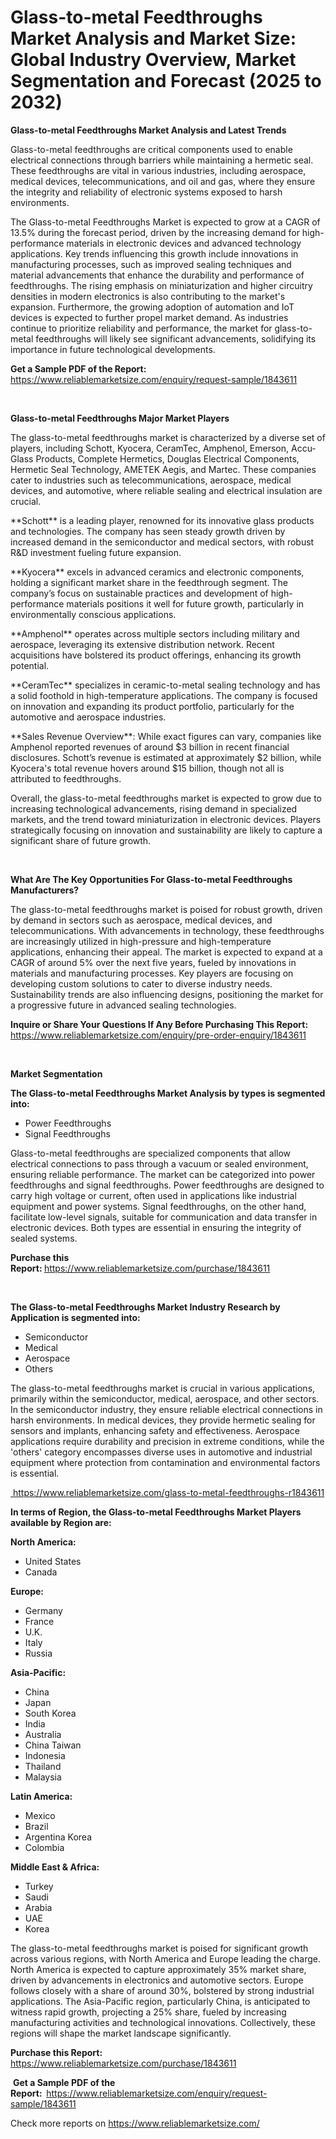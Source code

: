 <p><h1>Glass-to-metal Feedthroughs Market Analysis and Market Size: Global Industry Overview, Market Segmentation and Forecast (2025 to 2032)</h1></p><p><strong>Glass-to-metal Feedthroughs Market Analysis and Latest Trends</strong></p>
<p><p>Glass-to-metal feedthroughs are critical components used to enable electrical connections through barriers while maintaining a hermetic seal. These feedthroughs are vital in various industries, including aerospace, medical devices, telecommunications, and oil and gas, where they ensure the integrity and reliability of electronic systems exposed to harsh environments.</p><p>The Glass-to-metal Feedthroughs Market is expected to grow at a CAGR of 13.5% during the forecast period, driven by the increasing demand for high-performance materials in electronic devices and advanced technology applications. Key trends influencing this growth include innovations in manufacturing processes, such as improved sealing techniques and material advancements that enhance the durability and performance of feedthroughs. The rising emphasis on miniaturization and higher circuitry densities in modern electronics is also contributing to the market's expansion. Furthermore, the growing adoption of automation and IoT devices is expected to further propel market demand. As industries continue to prioritize reliability and performance, the market for glass-to-metal feedthroughs will likely see significant advancements, solidifying its importance in future technological developments.</p></p>
<p><strong>Get a Sample PDF of the Report:&nbsp;</strong> <a href="https://www.reliablemarketsize.com/enquiry/request-sample/1843611?utm_campaign=2288&utm_medium=2&utm_source=Github&utm_content=ia&utm_term=28022025&utm_id=glass-to-metal-feedthroughs">https://www.reliablemarketsize.com/enquiry/request-sample/1843611</a></p>
<p>&nbsp;</p>
<p><strong>Glass-to-metal Feedthroughs Major Market Players</strong></p>
<p><p>The glass-to-metal feedthroughs market is characterized by a diverse set of players, including Schott, Kyocera, CeramTec, Amphenol, Emerson, Accu-Glass Products, Complete Hermetics, Douglas Electrical Components, Hermetic Seal Technology, AMETEK Aegis, and Martec. These companies cater to industries such as telecommunications, aerospace, medical devices, and automotive, where reliable sealing and electrical insulation are crucial.</p><p>**Schott** is a leading player, renowned for its innovative glass products and technologies. The company has seen steady growth driven by increased demand in the semiconductor and medical sectors, with robust R&D investment fueling future expansion. </p><p>**Kyocera** excels in advanced ceramics and electronic components, holding a significant market share in the feedthrough segment. The company’s focus on sustainable practices and development of high-performance materials positions it well for future growth, particularly in environmentally conscious applications.</p><p>**Amphenol** operates across multiple sectors including military and aerospace, leveraging its extensive distribution network. Recent acquisitions have bolstered its product offerings, enhancing its growth potential.</p><p>**CeramTec** specializes in ceramic-to-metal sealing technology and has a solid foothold in high-temperature applications. The company is focused on innovation and expanding its product portfolio, particularly for the automotive and aerospace industries.</p><p>**Sales Revenue Overview**: While exact figures can vary, companies like Amphenol reported revenues of around $3 billion in recent financial disclosures. Schott’s revenue is estimated at approximately $2 billion, while Kyocera's total revenue hovers around $15 billion, though not all is attributed to feedthroughs.</p><p>Overall, the glass-to-metal feedthroughs market is expected to grow due to increasing technological advancements, rising demand in specialized markets, and the trend toward miniaturization in electronic devices. Players strategically focusing on innovation and sustainability are likely to capture a significant share of future growth.</p></p>
<p>&nbsp;</p>
<p><strong>What Are The Key Opportunities For Glass-to-metal Feedthroughs Manufacturers?</strong></p>
<p><p>The glass-to-metal feedthroughs market is poised for robust growth, driven by demand in sectors such as aerospace, medical devices, and telecommunications. With advancements in technology, these feedthroughs are increasingly utilized in high-pressure and high-temperature applications, enhancing their appeal. The market is expected to expand at a CAGR of around 5% over the next five years, fueled by innovations in materials and manufacturing processes. Key players are focusing on developing custom solutions to cater to diverse industry needs. Sustainability trends are also influencing designs, positioning the market for a progressive future in advanced sealing technologies.</p></p>
<p><strong>Inquire or Share Your Questions If Any Before Purchasing This Report:</strong> <a href="https://www.reliablemarketsize.com/enquiry/pre-order-enquiry/1843611?utm_campaign=2288&utm_medium=2&utm_source=Github&utm_content=ia&utm_term=28022025&utm_id=glass-to-metal-feedthroughs">https://www.reliablemarketsize.com/enquiry/pre-order-enquiry/1843611</a></p>
<p>&nbsp;</p>
<p><strong>Market Segmentation</strong></p>
<p><strong>The Glass-to-metal Feedthroughs Market Analysis by types is segmented into:</strong></p>
<p><ul><li>Power Feedthroughs</li><li>Signal Feedthroughs</li></ul></p>
<p><p>Glass-to-metal feedthroughs are specialized components that allow electrical connections to pass through a vacuum or sealed environment, ensuring reliable performance. The market can be categorized into power feedthroughs and signal feedthroughs. Power feedthroughs are designed to carry high voltage or current, often used in applications like industrial equipment and power systems. Signal feedthroughs, on the other hand, facilitate low-level signals, suitable for communication and data transfer in electronic devices. Both types are essential in ensuring the integrity of sealed systems.</p></p>
<p><strong>Purchase this Report:&nbsp;</strong><a href="https://www.reliablemarketsize.com/purchase/1843611?utm_campaign=2288&utm_medium=2&utm_source=Github&utm_content=ia&utm_term=28022025&utm_id=glass-to-metal-feedthroughs">https://www.reliablemarketsize.com/purchase/1843611</a></p>
<p>&nbsp;</p>
<p><strong>The Glass-to-metal Feedthroughs Market Industry Research by Application is segmented into:</strong></p>
<p><ul><li>Semiconductor</li><li>Medical</li><li>Aerospace</li><li>Others</li></ul></p>
<p><p>The glass-to-metal feedthroughs market is crucial in various applications, primarily within the semiconductor, medical, aerospace, and other sectors. In the semiconductor industry, they ensure reliable electrical connections in harsh environments. In medical devices, they provide hermetic sealing for sensors and implants, enhancing safety and effectiveness. Aerospace applications require durability and precision in extreme conditions, while the 'others' category encompasses diverse uses in automotive and industrial equipment where protection from contamination and environmental factors is essential.</p></p>
<p><a href="https://www.reliablemarketsize.com/glass-to-metal-feedthroughs-r1843611?utm_campaign=2288&utm_medium=2&utm_source=Github&utm_content=ia&utm_term=28022025&utm_id=glass-to-metal-feedthroughs">&nbsp;https://www.reliablemarketsize.com/glass-to-metal-feedthroughs-r1843611</a></p>
<p><strong>In terms of Region, the Glass-to-metal Feedthroughs Market Players available by Region are:</strong></p>
<p>
    <p> <strong> North America: </strong>
        <ul>
            <li>United States</li>
            <li>Canada</li>
        </ul>
        </p> 
    <p> <strong> Europe: </strong>
        <ul>
            <li>Germany</li>
            <li>France</li>
            <li>U.K.</li>
            <li>Italy</li>
            <li>Russia</li>
        </ul>
        </p> 
    <p> <strong> Asia-Pacific: </strong>
        <ul>
            <li>China</li>
            <li>Japan</li>
            <li>South Korea</li>
            <li>India</li>
            <li>Australia</li>
            <li>China Taiwan</li>
            <li>Indonesia</li>
            <li>Thailand</li>
            <li>Malaysia</li>
        </ul>
        </p> 
    <p> <strong> Latin America: </strong>
        <ul>
            <li>Mexico</li>
            <li>Brazil</li>
            <li>Argentina Korea</li>
            <li>Colombia</li>
        </ul>
        </p> 
    <p> <strong> Middle East & Africa: </strong>
        <ul>
            <li>Turkey</li>
            <li>Saudi</li>
            <li>Arabia</li>
            <li>UAE</li>
            <li>Korea</li>
        </ul>
    </p>
    </p>
<p><p>The glass-to-metal feedthroughs market is poised for significant growth across various regions, with North America and Europe leading the charge. North America is expected to capture approximately 35% market share, driven by advancements in electronics and automotive sectors. Europe follows closely with a share of around 30%, bolstered by strong industrial applications. The Asia-Pacific region, particularly China, is anticipated to witness rapid growth, projecting a 25% share, fueled by increasing manufacturing activities and technological innovations. Collectively, these regions will shape the market landscape significantly.</p></p>
<p><strong>Purchase this Report: </strong><a href="https://www.reliablemarketsize.com/purchase/1843611?utm_campaign=2288&utm_medium=2&utm_source=Github&utm_content=ia&utm_term=28022025&utm_id=glass-to-metal-feedthroughs">https://www.reliablemarketsize.com/purchase/1843611</a></p>
<p>&nbsp;<strong>Get a Sample PDF of the Report:&nbsp;&nbsp;</strong><a href="https://www.reliablemarketsize.com/enquiry/request-sample/1843611?utm_campaign=2288&utm_medium=2&utm_source=Github&utm_content=ia&utm_term=28022025&utm_id=glass-to-metal-feedthroughs">https://www.reliablemarketsize.com/enquiry/request-sample/1843611</a></p>
<p><strong></strong></p>
<p>Check more reports on <a href="https://www.reliablemarketsize.com/?utm_campaign=2288&utm_medium=2&utm_source=Github&utm_content=ia&utm_term=28022025&utm_id=glass-to-metal-feedthroughs">https://www.reliablemarketsize.com/</a></p>